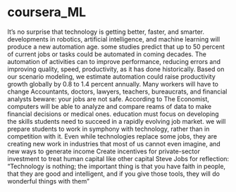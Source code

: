 # coursera_ML

It’s no surprise that technology is getting better, faster, and smarter. developments in robotics, artificial intelligence, and machine learning will produce a new automation age. some studies predict that up to 50 percent of current jobs or tasks could be automated in coming decades.
The automation of activities can to improve performance, reducing errors and improving quality, speed, productivity, as it has done historically. Based on our scenario modeling, we estimate automation could raise productivity growth globally by 0.8 to 1.4 percent annually.
Many workers will have to change Accountants, doctors, lawyers, teachers, bureaucrats, and financial analysts beware: your jobs are not safe. According to The Economist, computers will be able to analyze and compare reams of data to make financial decisions or medical ones.
education must focus on developing the skills students need to succeed in a rapidly evolving job market. we will prepare students to work in symphony with technology, rather than in competition with it.
Even while technologies replace some jobs, they are creating new work in industries that most of us cannot even imagine, and new ways to generate income
Create incentives for private-sector investment to treat human capital like other capital
Steve Jobs for reflection: “Technology is nothing; the important thing is that you have faith in people, that they are good and intelligent, and if you give those tools, they will do wonderful things with them”
